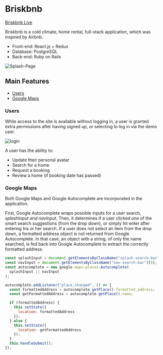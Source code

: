# Briskbnb

[Briskbnb Live][heroku]

[heroku]: https://briskbnb.herokuapp.com

Briskbnb is a cold climate, home rental, full-stack application, which was inspired by Airbnb.

- Front-end: React.js + Redux
- Database: PostgreSQL
- Back-end: Ruby on Rails

![Splash-Page](./readme_images/splash.png)

## Main Features

- [Users](#users)
- [Google Maps](#google-maps)

### Users

While access to the site is available without logging in, a user is granted extra permissions after having signed up, or selecting to log in via the demo user.

![login](./readme_images/loginGif.gif)

A user has the ability to:

- Update their personal avatar
- Search for a home
- Request a booking
- Review a home (if booking date has passed)

### Google Maps

Both Google Maps and Google Autocomplete are incorporated in the application.

First, Google Autocomplete wraps possible inputs for a user search, _splashInput and navInput_, Then, it determines if a user clicked one of the smart search suggestions (from the drop down), or simply hit enter after entering his or her search. If a user does not select an item from the drop down, a formatted address object is not returned from Google Autocomplete. In that case, an object with a string, of only the name searched, is fed back into Google Autocomplete to extract the correctly formatted address.

```js
const splashInput = document.getElementsByClassName("splash-search-bar")[0];
const navInput = document.getElementsByClassName("nav-search-bar")[0];
const autocomplete = new google.maps.places.Autocomplete(
  splashInput || navInput
);

autocomplete.addListener("place_changed", () => {
  const formattedAddress = autocomplete.getPlace().formatted_address;
  const getFormattedAddress = autocomplete.getPlace().name;

  if (formattedAddress) {
    this.setState({
      location: formattedAddress
    });
  } else {
    this.setState({
      location: getFormattedAddress
    });
  }
  this.handleSubmit();
});
```
